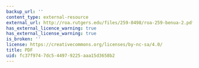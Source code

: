 ```yaml
---
backup_url: ''
content_type: external-resource
external_url: http://roa.rutgers.edu/files/259-0498/roa-259-benua-2.pdf
has_external_licence_warning: true
has_external_license_warning: true
is_broken: ''
license: https://creativecommons.org/licenses/by-nc-sa/4.0/
title: PDF
uid: fc37f974-7dc5-4497-9225-aaa15d3658b2
---
```

